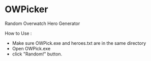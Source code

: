 # OWPicker
Random Overwatch Hero Generator

How to Use :
- Make sure OWPick.exe and heroes.txt are in the same directory
- Open OWPick.exe
- click "Random!" button.
